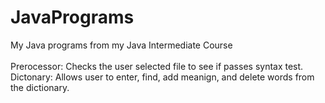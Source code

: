 # JavaPrograms
My Java programs from my Java Intermediate Course
<br><br>
Prerocessor: Checks the user selected file to see if passes syntax test. 
Dictonary: Allows user to enter, find, add meanign, and delete words from the dictionary.
